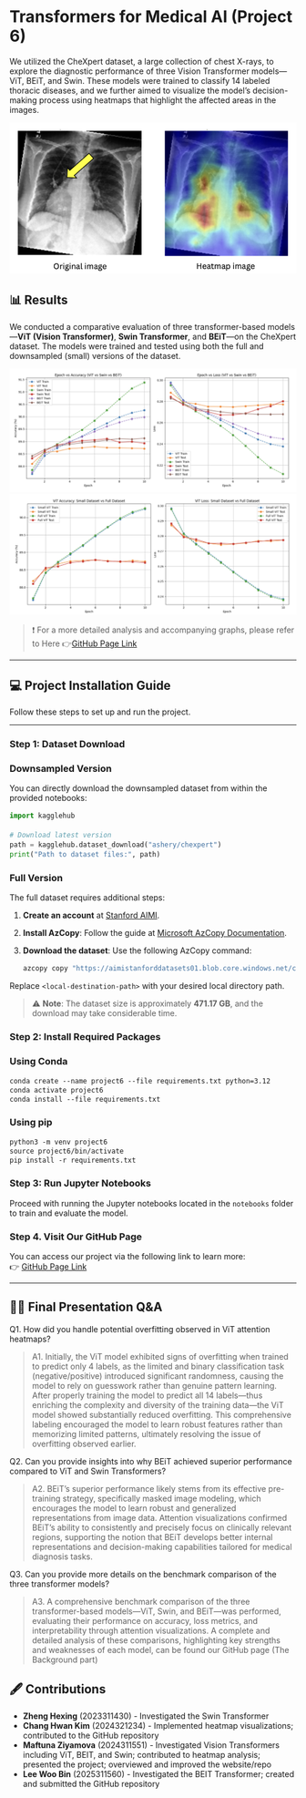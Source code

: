 # Transformers for Medical AI (Project 6)


We utilized the CheXpert dataset, a large collection of chest X-rays, to explore the diagnostic performance of three Vision Transformer models—ViT, BEiT, and Swin. These models were trained to classify 14 labeled thoracic diseases, and we further aimed to visualize the model’s decision-making process using heatmaps that highlight the affected areas in the images.

![heatmap](static/main1.png)


## 📊 Results

We conducted a comparative evaluation of three transformer-based models—**ViT (Vision Transformer)**, **Swin Transformer**, and **BEiT**—on the CheXpert dataset. The models were trained and tested using both the full and downsampled (small) versions of the dataset. 

![accuracy and loss](static/figure1.png)
![full vs downsampled](static/figure2.png)

> ❗️ For a more detailed analysis and accompanying graphs, please refer to Here 👉[GitHub Page Link](https://leewoobin-ctrl.github.io/Project-6/)


---


## 💻 Project Installation Guide

Follow these steps to set up and run the project.

---

### Step 1: Dataset Download

### Downsampled Version

You can directly download the downsampled dataset from within the provided notebooks:

```python
import kagglehub

# Download latest version
path = kagglehub.dataset_download("ashery/chexpert")
print("Path to dataset files:", path)
 ```

 ### Full Version

The full dataset requires additional steps:

1. **Create an account** at [Stanford AIMI](https://stanfordaimi.azurewebsites.net/datasets/8cbd9ed4-2eb9-4565-affc-111cf4f7ebe2).

2. **Install AzCopy**:
   Follow the guide at [Microsoft AzCopy Documentation](https://learn.microsoft.com/en-us/azure/storage/common/storage-use-azcopy-v10?tabs=dnf).

3. **Download the dataset**:
   Use the following AzCopy command:

     ```bash
     azcopy copy "https://aimistanforddatasets01.blob.core.windows.net/chexpertchestxrays-u20210408?sv=2019-02-02&sr=c&sig=26ZfteXX4RAEavJMrR1T%2BcNlzl7ljkVBziRWWifFLAg%3D&st=2025-06-19T04%3A45%3A11Z&se=2025-07-19T04%3A50%3A11Z&sp=rl" "<local-destination-path>" --recursive
     ```

Replace `<local-destination-path>` with your desired local directory path.

> ⚠️ **Note**: The dataset size is approximately **471.17 GB**, and the download may take considerable time.

### Step 2: Install Required Packages

### Using Conda

```
conda create --name project6 --file requirements.txt python=3.12
conda activate project6
conda install --file requirements.txt
```

### Using pip

```
python3 -m venv project6
source project6/bin/activate 
pip install -r requirements.txt
```

### Step 3: Run Jupyter Notebooks
Proceed with running the Jupyter notebooks located in the `notebooks` folder to train and evaluate the model.



### Step 4. Visit Our GitHub Page
You can access our project via the following link to learn more:  
👉 [GitHub Page Link](https://leewoobin-ctrl.github.io/Project-6/)

---

## 🙋‍♂️ Final Presentation Q&A
Q1. How did you handle potential overfitting observed in ViT attention heatmaps?

> A1. Initially, the ViT model exhibited signs of overfitting when trained to predict only 4 labels, as the limited and binary classification task (negative/positive) introduced significant randomness, causing the model to rely on guesswork rather than genuine pattern learning. After properly training the model to predict all 14 labels—thus enriching the complexity and diversity of the training data—the ViT model showed substantially reduced overfitting. This comprehensive labeling encouraged the model to learn robust features rather than memorizing limited patterns, ultimately resolving the issue of overfitting observed earlier.

Q2. Can you provide insights into why BEiT achieved superior performance compared to ViT and Swin Transformers?

> A2. BEiT’s superior performance likely stems from its effective pre-training strategy, specifically masked image modeling, which encourages the model to learn robust and generalized representations from image data. Attention visualizations confirmed BEiT’s ability to consistently and precisely focus on clinically relevant regions, supporting the notion that BEiT develops better internal representations and decision-making capabilities tailored for medical diagnosis tasks.

Q3. Can you provide more details on the benchmark comparison of the three transformer models? 

> A3. A comprehensive benchmark comparison of the three transformer-based models—ViT, Swin, and BEiT—was performed, evaluating their performance on accuracy, loss metrics, and interpretability through attention visualizations. A complete and detailed analysis of these comparisons, highlighting key strengths and weaknesses of each model, can be found our GitHub page (The Background part)  


## 🖋 Contributions
- **Zheng Hexing** (2023311430) - Investigated the Swin Transformer  
- **Chang Hwan Kim** (2024321234) - Implemented heatmap visualizations; contributed to the GitHub repository  
- **Maftuna Ziyamova** (2024311551) - Investigated Vision Transformers including ViT, BEIT, and Swin; contributed to heatmap analysis; presented the project; overviewed and improved the website/repo
- **Lee Woo Bin** (2025311560) - Investigated the BEIT Transformer; created and submitted the GitHub repository
